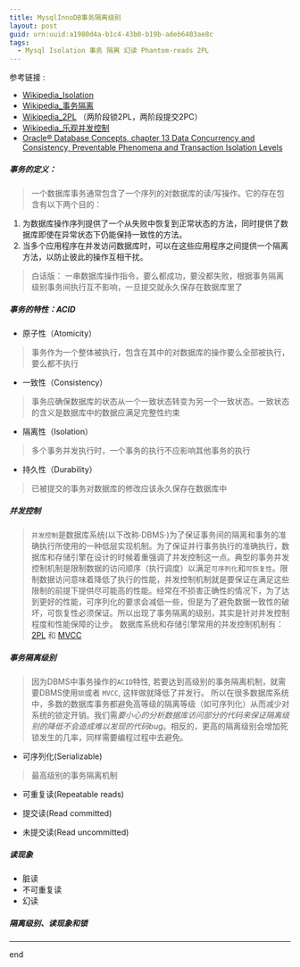 ```yaml
---
title: MysqlInnoDB事务隔离级别
layout: post
guid: urn:uuid:a1980d4a-b1c4-43b0-b19b-adeb6403ae8c
tags:
  - Mysql Isolation 事务 隔离 幻读 Phantom-reads 2PL
---
```


参考链接 :
- [Wikipedia_Isolation](https://en.wikipedia.org/wiki/Isolation_(database_systems))
- [Wikipedia_事务隔离](https://zh.wikipedia.org/wiki/%E4%BA%8B%E5%8B%99%E9%9A%94%E9%9B%A2)
- [Wikipedia_2PL](https://en.wikipedia.org/wiki/Two-phase_locking) （两阶段锁2PL，两阶段提交2PC）
- [Wikipedia_乐观并发控制](https://zh.wikipedia.org/wiki/%E4%B9%90%E8%A7%82%E5%B9%B6%E5%8F%91%E6%8E%A7%E5%88%B6)
- [Oracle® Database Concepts, chapter 13 Data Concurrency and Consistency, Preventable Phenomena and Transaction Isolation Levels](http://docs.oracle.com/cd/B12037_01/server.101/b10743/consist.htm#sthref1919)


##### 事务的定义：
> 一个数据库事务通常包含了一个序列的对数据库的读/写操作。它的存在包含有以下两个目的：
1. 为数据库操作序列提供了一个从失败中恢复到正常状态的方法，同时提供了数据库即使在异常状态下仍能保持一致性的方法。
2. 当多个应用程序在并发访问数据库时，可以在这些应用程序之间提供一个隔离方法，以防止彼此的操作互相干扰。

> 白话版： 一串数据库操作指令，要么都成功，要没都失败，根据事务隔离级别事务间执行互不影响，一旦提交就永久保存在数据库里了

##### 事务的特性：ACID

* 原子性（Atomicity）
> 事务作为一个整体被执行，包含在其中的对数据库的操作要么全部被执行，要么都不执行

* 一致性（Consistency）
> 事务应确保数据库的状态从一个一致状态转变为另一个一致状态。一致状态的含义是数据库中的数据应满足完整性约束

* 隔离性（Isolation）
> 多个事务并发执行时，一个事务的执行不应影响其他事务的执行

* 持久性（Durability）
> 已被提交的事务对数据库的修改应该永久保存在数据库中

##### 并发控制

> `并发控制`是数据库系统(以下改称·DBMS·)为了保证事务间的隔离和事务的准确执行所使用的一种低层实现机制。为了保证并行事务执行的准确执行，数据库和存储引擎在设计的时候着重强调了并发控制这一点。典型的事务并发控制机制是限制数据的访问顺序（执行调度）以满足`可序列化`和`可恢复性`。限制数据访问意味着降低了执行的性能，并发控制机制就是要保证在满足这些限制的前提下提供尽可能高的性能。经常在不损害正确性的情况下，为了达到更好的性能，可序列化的要求会减低一些，但是为了避免数据一致性的破坏，可恢复性必须保证。所以出现了事务隔离的级别，其实是针对并发控制程度和性能保障的让步。
> 数据库系统和存储引擎常用的并发控制机制有：[2PL](todo.com) 和 [MVCC](todo.com)

##### 事务隔离级别

> 因为DBMS中事务操作的`ACID`特性, 若要达到高级别的事务隔离机制，就需要DBMS使用`锁`或者 `MVCC`, 这样做就降低了并发行。
> 所以在很多数据库系统中，多数的数据库事务都避免高等级的隔离等级（如可序列化）从而减少对系统的锁定开销。我们需*要小心的分析数据库访问部分的代码来保证隔离级别的降低不会造成难以发现的代码bug*。相反的，更高的隔离级别会增加死锁发生的几率，同样需要编程过程中去避免。


* 可序列化(Serializable)

> 最高级别的事务隔离机制

* 可重复读(Repeatable reads)

* 提交读(Read committed)

* 未提交读(Read uncommitted)


##### 读现象

* 脏读
* 不可重复读
* 幻读


##### 隔离级别、读现象和锁































---
end
